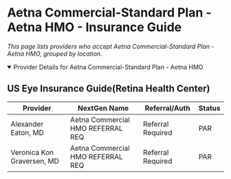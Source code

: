 # Aetna Commercial-Standard Plan - Aetna HMO - Insurance Guide

*This page lists providers who accept Aetna Commercial-Standard Plan - Aetna HMO, grouped by location.*

<details open><summary>Provider Details for Aetna Commercial-Standard Plan - Aetna HMO</summary>

## US Eye Insurance Guide(Retina Health Center)

| Provider | NextGen Name | Referral/Auth | Status |
|----------|-------------|--------------|--------|
| Alexander Eaton, MD | Aetna Commercial HMO REFERRAL REQ | Referral Required | PAR |
| Veronica Kon Graversen, MD | Aetna Commercial HMO REFERRAL REQ | Referral Required | PAR |

</details>

